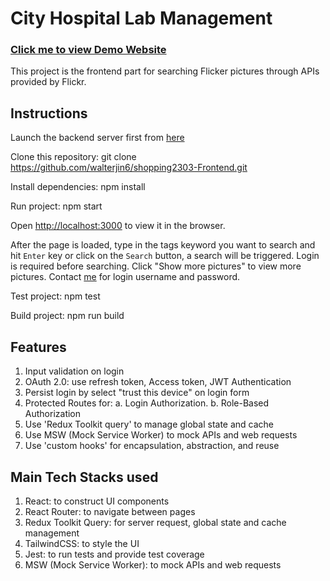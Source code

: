 # City Hospital Lab Management

### [Click me to view Demo Website](https://shopping2303.onrender.onrender.com/)

This project is the frontend part for searching Flicker pictures through APIs provided by Flickr.

## Instructions

Launch the backend server first from [here](https://github.com/walterjin6/shopping2303-Backend)

Clone this repository:  git clone https://github.com/walterjin6/shopping2303-Frontend.git

Install dependencies: npm install

Run project: npm start

Open [http://localhost:3000](http://localhost:3000) to view it in the browser.

After the page is loaded, type in the tags keyword you want to search and hit `Enter` key or click on the `Search` button, a search will be triggered. Login is required before searching. Click "Show more pictures" to view more pictures. Contact [me](mailto:jinwei6@gmail.com) for login username and password. 

Test project: npm test

Build project: npm run build

## Features

1.  Input validation on login
2.  OAuth 2.0: use refresh token, Access token, JWT Authentication
3.  Persist login by select "trust this device" on login form
4. Protected Routes for: 
    a. Login Authorization. 
    b. Role-Based Authorization 
5.  Use 'Redux Toolkit query' to manage global state and cache
6.  Use MSW (Mock Service Worker) to mock APIs and web requests
7.  Use 'custom hooks' for encapsulation, abstraction, and reuse

## Main Tech Stacks used

1. React: to construct UI components
2. React Router: to navigate between pages
3. Redux Toolkit Query: for server request, global state and cache management
4. TailwindCSS: to style the UI
5. Jest: to run tests and provide test coverage
6. MSW (Mock Service Worker): to mock APIs and web requests